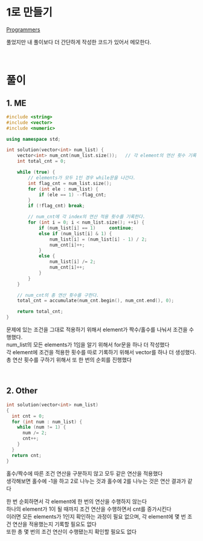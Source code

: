 # 1로 만들기
[Programmers](https://school.programmers.co.kr/learn/courses/30/lessons/181880/solution_groups?language=cpp&type=all)<br>

풀었지만 내 풀이보다 더 간단하게 작성한 코드가 있어서 메모한다.<br>

<br>

# 풀이
## 1. ME
```cpp
#include <string>
#include <vector>
#include <numeric>

using namespace std;

int solution(vector<int> num_list) {
    vector<int> num_cnt(num_list.size());   // 각 element의 연산 횟수 기록
    int total_cnt = 0;

    while (true) {
        // elements가 모두 1인 경우 while문을 나간다.
        int flag_cnt = num_list.size();
        for (int ele : num_list) {
            if (ele == 1) --flag_cnt;
        }
        if (!flag_cnt) break;

        // num_cnt에 각 index의 연산 적용 횟수를 기록한다.
        for (int i = 0; i < num_list.size(); ++i) {
            if (num_list[i] == 1)     continue;
            else if (num_list[i] & 1) {
                num_list[i] = (num_list[i] - 1) / 2;
                num_cnt[i]++;
            }
            else {
                num_list[i] /= 2;
                num_cnt[i]++;
            }
        }
    }

    // num_cnt의 총 연산 횟수를 구한다.
    total_cnt = accumulate(num_cnt.begin(), num_cnt.end(), 0);

    return total_cnt;
}
```
문제에 있는 조건을 그대로 적용하기 위해서 element가 짝수/홀수를 나눠서 조건을 수행했다.<br>
num_list의 모든 elements가 1임을 알기 위해서 for문을 하나 더 작성했다<br>
각 element에 조건을 적용한 횟수를 따로 기록하기 위해서 vector를 하나 더 생성했다.<br>
총 연산 횟수를 구하기 위해서 또 한 번의 순회를 진행했다<br>

<br>

## 2. Other
```cpp
int solution(vector<int> num_list)
{
  int cnt = 0;
  for (int num : num_list) {
    while (num != 1) {
      num /= 2;
      cnt++;
    }
  }
  return cnt;
}
```
홀수/짝수에 따른 조건 연산을 구분하지 않고 모두 같은 연산을 적용했다<br>
생각해보면 홀수에 -1을 하고 2로 나누는 것과 홀수에 2를 나누는 것은 연산 결과가 같다<br>

한 번 순회하면서 각 element에 한 번의 연산을 수행하지 않는다<br>
하나의 element가 1이 될 때까지 조건 연산을 수행하면서 cnt를 증가시킨다<br>
이러면 모든 elements가 1인지 확인하는 과정이 필요 없으며, 각 element에 몇 번 조건 연산을 적용했는지 기록할 필요도 없다<br>
또한 총 몇 번의 조건 연산이 수행됐는지 확인할 필요도 없다<br>